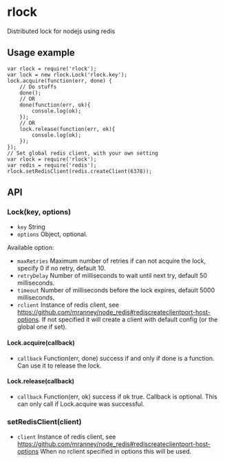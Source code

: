 rlock
=====

Distributed lock for nodejs using redis


## Usage example

	var rlock = require('rlock');
	var lock = new rlock.Lock('rlock.key');
	lock.acquire(function(err, done) {
		// Do stuffs
		done();
		// OR
		done(function(err, ok){
			console.log(ok);
		});
		// OR
		lock.release(function(err, ok){
			console.log(ok);
		});
	});
	// Set global redis client, with your own setting
	var rlock = require('rlock');
	var redis = require('redis');
	rlock.setRedisClient(redis.createClient(6378));

## API

### Lock(key, options)
* `key` String
* `options` Object, optional.

Available option:

* `maxRetries` Maximum number of retries if can not acquire the lock, specify 0 if no retry, default 10.
* `retryDelay` Number of milliseconds to wait until next try, default 50 milliseconds.
* `timeout` Number of milliseconds before the lock expires, default 5000 milliseconds.
* `rclient` Instance of redis client, see https://github.com/mranney/node_redis#rediscreateclientport-host-options. If not specified it will create a client with default config (or the global one if set).

#### Lock.acquire(callback)
* `callback` Function(err, done) success if and only if done is a function. Can use it to release the lock.

#### Lock.release(callback)
* `callback` Function(err, ok) success if ok true. Callback is optional. This can only call if Lock.acquire was successful.


### setRedisClient(client)
* `client` Instance of redis client, see https://github.com/mranney/node_redis#rediscreateclientport-host-options When no rclient specified in options this will be used.

